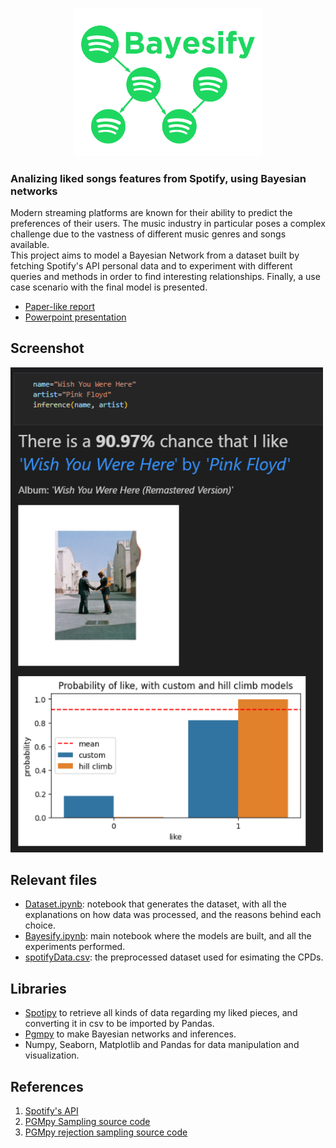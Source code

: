 <p align="center">
<img src="bayesify_logo.png" alt="logo" width="300"/>
</p>

### Analizing liked songs features from Spotify, using Bayesian networks<br>
Modern streaming platforms are known for their ability to predict the preferences of their users. The music industry in particular poses a complex challenge due to the vastness of different music genres and songs available.<br>
This project aims to model a Bayesian Network from a dataset built by fetching Spotify's API personal data and to experiment with different queries and methods in order to find interesting relationships. Finally, a use case scenario with the final model is presented.

- [Paper-like report](https://github.com/danielenapo/Bayesify/blob/main/Bayesify_project_report.pdf)
- [Powerpoint presentation](https://github.com/danielenapo/Bayesify/blob/main/BayesifyPresentation.pptx)

## Screenshot
<img src="demo.png" alt="logo" width="500"/>

## Relevant files
- [Dataset.ipynb](Dataset.ipynb): notebook that generates the dataset, with all the explanations on how data was processed, and the reasons behind each choice.
- [Bayesify.ipynb](Bayesify.ipynb): main notebook where the models are built, and all the experiments performed.
- [spotifyData.csv](spotifyData.csv): the preprocessed dataset used for esimating the CPDs. 

## Libraries
- [Spotipy](https://github.com/spotipy-dev/spotipy) to retrieve all kinds of data regarding my liked pieces, and converting it in csv to be imported by Pandas.
- [Pgmpy](https://github.com/pgmpy/pgmpy) to make Bayesian networks and inferences.
- Numpy, Seaborn, Matplotlib and Pandas for data manipulation and visualization.


## References
1. [Spotify's API](https://developer.spotify.com/documentation/web-api/reference/#/operations/get-several-audio-features)
2. [PGMpy Sampling source code](https://pgmpy.org/_modules/pgmpy/models/BayesianNetwork.html#BayesianNetwork.simulate)
3. [PGMpy rejection sampling source code](https://pgmpy.org/_modules/pgmpy/sampling/Sampling.html#BayesianModelSampling.rejection_sample)
